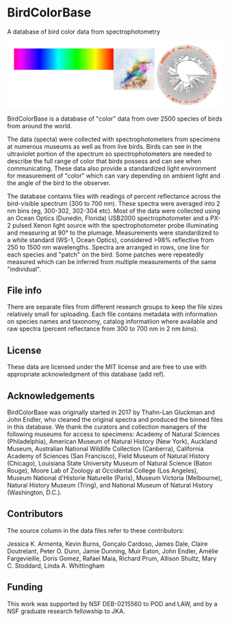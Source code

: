 # BirdColorBase
A database of bird color data from spectrophotometry

![example of spectrum](/birdcolorbase_logo.jpg)

BirdColorBase is a database of "color" data from over 2500 species of birds from around the world.  

The data (specta) were collected with spectrophotometers from specimens at numerous museums as well as from live birds. 
Birds can see in the ultraviolet portion of the spectrum so spectrophotometers are needed to describe the full range of color that birds possess and can see when communicating.  These data also provide a standardized light environment for measurement of "color" which can vary depending on ambient light and the angle of the bird to the observer.

The database contains files with readings of percent reflectance across the bird-visible spectrum (300 to 700 nm).  These spectra were averaged into 2 nm bins (eg, 300-302, 302-304 etc). Most of the data were collected using an Ocean Optics (Dunedin, Florida) USB2000 spectrophotometer and a PX-2 pulsed Xenon light source with the spectrophotometer probe illuminating and measuring at 90° to the plumage. Measurements were standardized to a white standard (WS-1, Ocean Optics), considered >98% reflective from 250 to 1500 nm wavelengths. Spectra are arranged in rows, one line for each species and "patch" on the bird.  Some patches were repeatedly measured which can be inferred from multiple measurements of the same "individual".

## File info
There are separate files from different research groups to keep the file sizes relatively small for uploading. Each file contains metadata with information on species names and taxonomy, catalog informatiion where available and raw spectra (percent reflectance from 300 to 700 nm in 2 nm bins).  

## License
These data are licensed under the MIT license and are free to use with appropriate acknowledgment of this database (add ref).

## Acknowledgements
BirdColorBase was originally started in 2017 by Thahn-Lan Gluckman and John Endler, who cleaned the original spectra and produced the binned files in this database. We thank the curators and collection managers of the following museums for access to specimens: Academy of Natural Sciences (Philadelphia), American Museum of Natural History (New York), Auckland Museum, Australian National Wildlife Collection (Canberra), California Academy of Sciences (San Francisco), Field Museum of Natural History (Chicago), Louisiana State University Museum of Natural Science (Baton Rouge), Moore Lab of Zoology at Occidental College (Los Angeles), Museum National d'Historie Naturelle (Paris), Museum Victoria (Melbourne), Natural History Museum (Tring), and National Museum of Natural History (Washington, D.C.). 

## Contributors
The source column in the data files refer to these contributors:

Jessica K. Armenta,
Kevin Burns,
Gonçalo Cardoso,
James Dale,
Claire Doutrelant,
Peter O. Dunn,
Jamie Dunning,
Muir Eaton,
John Endler,
Amélie Fargevieille, 
Doris Gomez,
Rafael Maia,
Richard Prum,
Allison Shultz,
Mary C. Stoddard,
Linda A. Whittingham


## Funding
This work was supported by NSF DEB-0215560 to POD and LAW, and by a NSF graduate research fellowship to JKA.



